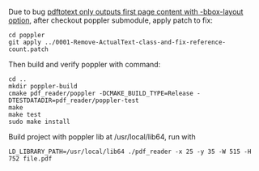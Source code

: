 Due to bug [pdftotext only outputs first page content with -bbox-layout option](https://bugs.freedesktop.org/show_bug.cgi?id=93344), after checkout poppler submodule, apply patch to fix:

```commandline
cd poppler
git apply ../0001-Remove-ActualText-class-and-fix-reference-count.patch
```

Then build and verify poppler with command:
```commandline
cd ..
mkdir poppler-build
cmake pdf_reader/poppler -DCMAKE_BUILD_TYPE=Release -DTESTDATADIR=pdf_reader/poppler-test
make
make test
sudo make install
```

Build project with poppler lib at /usr/local/lib64, run with 
```commandline
LD_LIBRARY_PATH=/usr/local/lib64 ./pdf_reader -x 25 -y 35 -W 515 -H 752 file.pdf
```
